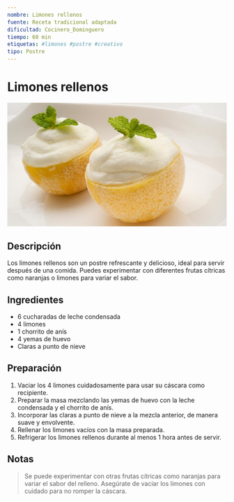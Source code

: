 ```yaml
---
nombre: Limones rellenos
fuente: Receta tradicional adaptada
dificultad: Cocinero_Dominguero
tiempo: 60 min
etiquetas: #limones #postre #creativo
tipo: Postre
---
```


# Limones rellenos

![Imagen de limones rellenos](img/limones-rellenos.jpg)

## Descripción

Los limones rellenos son un postre refrescante y delicioso, ideal para servir después de una comida. Puedes experimentar con diferentes frutas cítricas como naranjas o limones para variar el sabor.

## Ingredientes

* 6 cucharadas de leche condensada
* 4 limones
* 1 chorrito de anís
* 4 yemas de huevo
* Claras a punto de nieve

## Preparación

1. Vaciar los 4 limones cuidadosamente para usar su cáscara como recipiente.
2. Preparar la masa mezclando las yemas de huevo con la leche condensada y el chorrito de anís.
3. Incorporar las claras a punto de nieve a la mezcla anterior, de manera suave y envolvente.
4. Rellenar los limones vacíos con la masa preparada.
5. Refrigerar los limones rellenos durante al menos 1 hora antes de servir.

## Notas

> Se puede experimentar con otras frutas cítricas como naranjas para variar el sabor del relleno. Asegúrate de vaciar los limones con cuidado para no romper la cáscara.